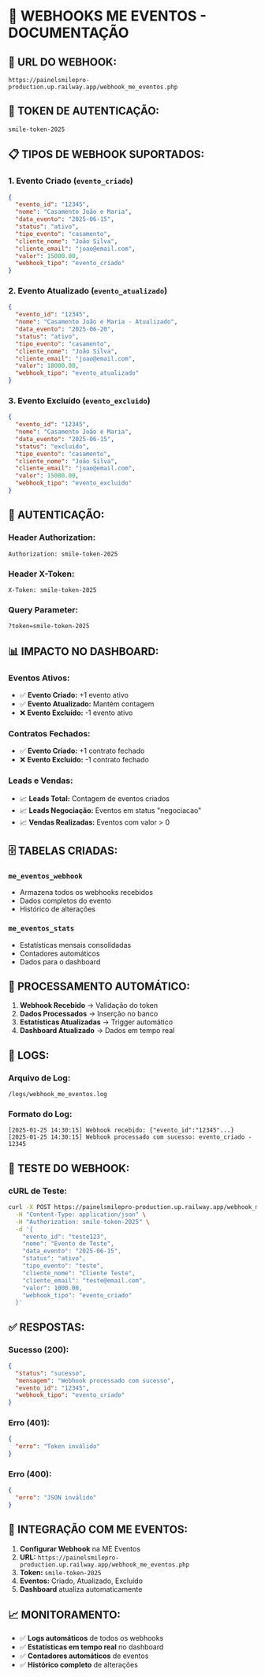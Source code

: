 # 📡 WEBHOOKS ME EVENTOS - DOCUMENTAÇÃO

## 🔗 **URL DO WEBHOOK:**
```
https://painelsmilepro-production.up.railway.app/webhook_me_eventos.php
```

## 🔑 **TOKEN DE AUTENTICAÇÃO:**
```
smile-token-2025
```

## 📋 **TIPOS DE WEBHOOK SUPORTADOS:**

### 1. **Evento Criado** (`evento_criado`)
```json
{
  "evento_id": "12345",
  "nome": "Casamento João e Maria",
  "data_evento": "2025-06-15",
  "status": "ativo",
  "tipo_evento": "casamento",
  "cliente_nome": "João Silva",
  "cliente_email": "joao@email.com",
  "valor": 15000.00,
  "webhook_tipo": "evento_criado"
}
```

### 2. **Evento Atualizado** (`evento_atualizado`)
```json
{
  "evento_id": "12345",
  "nome": "Casamento João e Maria - Atualizado",
  "data_evento": "2025-06-20",
  "status": "ativo",
  "tipo_evento": "casamento",
  "cliente_nome": "João Silva",
  "cliente_email": "joao@email.com",
  "valor": 18000.00,
  "webhook_tipo": "evento_atualizado"
}
```

### 3. **Evento Excluído** (`evento_excluido`)
```json
{
  "evento_id": "12345",
  "nome": "Casamento João e Maria",
  "data_evento": "2025-06-15",
  "status": "excluido",
  "tipo_evento": "casamento",
  "cliente_nome": "João Silva",
  "cliente_email": "joao@email.com",
  "valor": 15000.00,
  "webhook_tipo": "evento_excluido"
}
```

## 🔐 **AUTENTICAÇÃO:**

### **Header Authorization:**
```
Authorization: smile-token-2025
```

### **Header X-Token:**
```
X-Token: smile-token-2025
```

### **Query Parameter:**
```
?token=smile-token-2025
```

## 📊 **IMPACTO NO DASHBOARD:**

### **Eventos Ativos:**
- ✅ **Evento Criado:** +1 evento ativo
- ✅ **Evento Atualizado:** Mantém contagem
- ❌ **Evento Excluído:** -1 evento ativo

### **Contratos Fechados:**
- ✅ **Evento Criado:** +1 contrato fechado
- ❌ **Evento Excluído:** -1 contrato fechado

### **Leads e Vendas:**
- 📈 **Leads Total:** Contagem de eventos criados
- 📈 **Leads Negociação:** Eventos em status "negociacao"
- 📈 **Vendas Realizadas:** Eventos com valor > 0

## 🗄️ **TABELAS CRIADAS:**

### **`me_eventos_webhook`**
- Armazena todos os webhooks recebidos
- Dados completos do evento
- Histórico de alterações

### **`me_eventos_stats`**
- Estatísticas mensais consolidadas
- Contadores automáticos
- Dados para o dashboard

## 🔄 **PROCESSAMENTO AUTOMÁTICO:**

1. **Webhook Recebido** → Validação do token
2. **Dados Processados** → Inserção no banco
3. **Estatísticas Atualizadas** → Trigger automático
4. **Dashboard Atualizado** → Dados em tempo real

## 📝 **LOGS:**

### **Arquivo de Log:**
```
/logs/webhook_me_eventos.log
```

### **Formato do Log:**
```
[2025-01-25 14:30:15] Webhook recebido: {"evento_id":"12345"...}
[2025-01-25 14:30:15] Webhook processado com sucesso: evento_criado - 12345
```

## 🧪 **TESTE DO WEBHOOK:**

### **cURL de Teste:**
```bash
curl -X POST https://painelsmilepro-production.up.railway.app/webhook_me_eventos.php \
  -H "Content-Type: application/json" \
  -H "Authorization: smile-token-2025" \
  -d '{
    "evento_id": "teste123",
    "nome": "Evento de Teste",
    "data_evento": "2025-06-15",
    "status": "ativo",
    "tipo_evento": "teste",
    "cliente_nome": "Cliente Teste",
    "cliente_email": "teste@email.com",
    "valor": 1000.00,
    "webhook_tipo": "evento_criado"
  }'
```

## ✅ **RESPOSTAS:**

### **Sucesso (200):**
```json
{
  "status": "sucesso",
  "mensagem": "Webhook processado com sucesso",
  "evento_id": "12345",
  "webhook_tipo": "evento_criado"
}
```

### **Erro (401):**
```json
{
  "erro": "Token inválido"
}
```

### **Erro (400):**
```json
{
  "erro": "JSON inválido"
}
```

## 🎯 **INTEGRAÇÃO COM ME EVENTOS:**

1. **Configurar Webhook** na ME Eventos
2. **URL:** `https://painelsmilepro-production.up.railway.app/webhook_me_eventos.php`
3. **Token:** `smile-token-2025`
4. **Eventos:** Criado, Atualizado, Excluído
5. **Dashboard** atualiza automaticamente

## 📈 **MONITORAMENTO:**

- ✅ **Logs automáticos** de todos os webhooks
- ✅ **Estatísticas em tempo real** no dashboard
- ✅ **Contadores automáticos** de eventos
- ✅ **Histórico completo** de alterações
